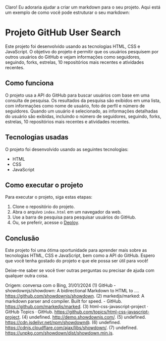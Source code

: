 Claro! Eu adoraria ajudar a criar um markdown para o seu projeto. Aqui está um exemplo de como você pode estruturar o seu markdown:

# Projeto GitHub User Search

Este projeto foi desenvolvido usando as tecnologias HTML, CSS e JavaScript. O objetivo do projeto é permitir que os usuários pesquisem por outros usuários do GitHub e vejam informações como seguidores, seguindo, forks, estrelas, 10 repositórios mais recentes e atividades recentes.

## Como funciona

O projeto usa a API do GitHub para buscar usuários com base em uma consulta de pesquisa. Os resultados da pesquisa são exibidos em uma lista, com informações como nome de usuário, foto de perfil e número de seguidores. Quando um usuário é selecionado, as informações detalhadas do usuário são exibidas, incluindo o número de seguidores, seguindo, forks, estrelas, 10 repositórios mais recentes e atividades recentes.

## Tecnologias usadas

O projeto foi desenvolvido usando as seguintes tecnologias:

- HTML
- CSS
- JavaScript

## Como executar o projeto

Para executar o projeto, siga estas etapas:

1. Clone o repositório do projeto.
2. Abra o arquivo `index.html` em um navegador da web.
3. Use a barra de pesquisa para pesquisar usuários do GitHub.
4. Ou, se preferir, acesse o [Deploy](https://github-user-search-ten-liart.vercel.app/).

## Conclusão

Este projeto foi uma ótima oportunidade para aprender mais sobre as tecnologias HTML, CSS e JavaScript, bem como a API do GitHub. Espero que você tenha gostado do projeto e que ele possa ser útil para você!

Deixe-me saber se você tiver outras perguntas ou precisar de ajuda com qualquer outra coisa.

Origem: conversa com o Bing, 31/01/2024
(1) GitHub - showdownjs/showdown: A bidirectional Markdown to HTML to .... https://github.com/showdownjs/showdown.
(2) markedjs/marked: A markdown parser and compiler. Built for speed. - GitHub. https://github.com/markedjs/marked.
(3) html-css-javascript-project · GitHub Topics · GitHub. https://github.com/topics/html-css-javascript-project.
(4) undefined. http://demo.showdownjs.com/.
(5) undefined. https://cdn.jsdelivr.net/npm/showdown@.
(6) undefined. https://cdnjs.cloudflare.com/ajax/libs/showdown/.
(7) undefined. https://unpkg.com/showdown/dist/showdown.min.js.
